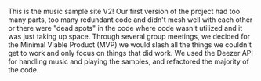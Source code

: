 This is the music sample site V2! Our first version of the project had too many parts, too many redundant code and didn't mesh well with each other or there were "dead spots" in the code where code wasn't utilized and it was just taking up space. Through several group meetings, we decided for the Minimal Viable Product (MVP) we would slash all the things we couldn't get to work and only focus on things that did work. We used the Deezer API for handling music and playing the samples, and refactored the majority of the code.
